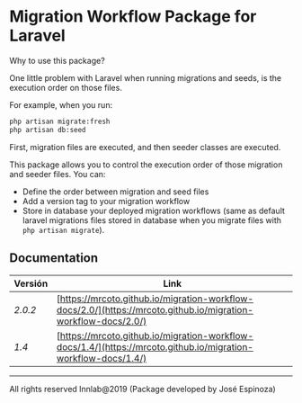 # Migration Workflow Package for Laravel

Why to use this package? 

One little problem with Laravel when running migrations and seeds, is the execution order on those files.

For example, when you run:
```bash
php artisan migrate:fresh
php artisan db:seed
```
First, migration files are executed, and then seeder classes are executed.

This package allows you to control the execution order of those migration and seeder files.
You can:
- Define the order between migration and seed files
- Add a version tag to your migration workflow
- Store in database your deployed migration workflows (same as default laravel migrations files stored in database when you migrate files with ```php artisan migrate```).

## Documentation

|Versión|Link|
|---|---|
|*2.0.2*|[https://mrcoto.github.io/migration-workflow-docs/2.0/](https://mrcoto.github.io/migration-workflow-docs/2.0/)|
|*1.4*|[https://mrcoto.github.io/migration-workflow-docs/1.4/](https://mrcoto.github.io/migration-workflow-docs/1.4/)|

----------------------------

All rights reserved Innlab@2019 (Package developed by José Espinoza)